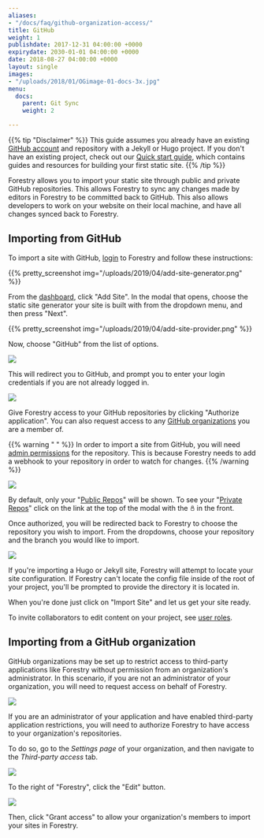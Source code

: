```yaml
---
aliases:
- "/docs/faq/github-organization-access/"
title: GitHub
weight: 1
publishdate: 2017-12-31 04:00:00 +0000
expirydate: 2030-01-01 04:00:00 +0000
date: 2018-08-27 04:00:00 +0000
layout: single
images:
- "/uploads/2018/01/OGimage-01-docs-3x.jpg"
menu:
  docs:
    parent: Git Sync
    weight: 2

---
```

{{% tip "Disclaimer" %}}
This guide assumes you already have an existing [GitHub account](https://github.com/signup) and repository with a Jekyll or Hugo project. If you don't have an existing project, check out our [Quick start guide](/docs/quickstart/tour/), which contains guides and resources for building your first static site.
{{% /tip %}}

Forestry allows you to import your static site through public and private GitHub repositories. This allows Forestry to sync any changes made by editors in Forestry to be committed back to GitHub. This also allows developers to work on your website on their local machine, and have all changes synced back to Forestry.

## Importing from GitHub

To import a site with GitHub, [login](https://app.forestry.io/login) to Forestry and follow these instructions:

{{% pretty_screenshot img="/uploads/2019/04/add-site-generator.png" %}}

From the [dashboard](https://app.forestry.io/dashboard), click "Add Site". In the modal that opens, choose the static site generator your site is built with from the dropdown menu, and then press "Next".

{{% pretty_screenshot img="/uploads/2019/04/add-site-provider.png" %}}

Now, choose "GitHub" from the list of options.

![](/uploads/2018/01/1.png)

This will redirect you to GitHub, and prompt you to enter your login credentials if you are not already logged in.

![](/uploads/2018/01/45.png)

Give Forestry access to your GitHub repositories by clicking "Authorize application". You can also request access to any [GitHub organizations](#importing-from-a-github-organization) you are a member of.

{{% warning " " %}}
In order to import a site from GitHub, you will need [admin permissions](https://help.github.com/articles/repository-permission-levels-for-an-organization/) for the repository. This is because Forestry needs to add a webhook to your repository in order to watch for changes.
{{% /warning %}}

![](/uploads/2018/04/add-site-flow-choose-repo.png)

By default, only your "[Public Repos](https://help.github.com/articles/making-a-private-repository-public/)" will be shown. To see your "[Private Repos](https://help.github.com/articles/making-a-public-repository-private/)" click on the link at the top of the modal with the <svg xmlns="http://www.w3.org/2000/svg" width="10" height="10" viewBox="0 0 24 24"><g fill="none" fill-rule="evenodd" stroke="currentcolor" stroke-width="2"><rect width="14" height="13" x="5" y="10" rx="1"></rect><path d="M8 1h8v9H8z"></path></g></svg> in the front.

Once authorized, you will be redirected back to Forestry to choose the repository you wish to import. From the dropdowns, choose your repository and the branch you would like to import.

![](/uploads/2018/04/add-site-flow-config-file.png)

If you're importing a Hugo or Jekyll site, Forestry will attempt to locate your site configuration. If Forestry can't locate the config file inside of the root of your project, you'll be prompted to provide the directory it is located in.

When you're done just click on "Import Site" and let us get your site ready.

To invite collaborators to edit content on your project, see [user roles](/docs/settings/collaborators/). 

## Importing from a GitHub organization

GitHub organizations may be set up to restrict access to third-party applications like Forestry without permission from an organization's administrator. In this scenario, if you are not an administrator of your organization, you will need to request access on behalf of Forestry.

![](/uploads/2018/01/51.png)

If you are an administrator of your application and have enabled third-party application restrictions, you will need to authorize Forestry to have access to your organization's repositories.

To do so, go to the _Settings page_ of your organization, and then navigate to the _Third-party access_ tab.

![](/uploads/2018/01/49-1.png)

To the right of "Forestry", click the "Edit" button.

![](/uploads/2018/01/49.png)

Then, click "Grant access" to allow your organization's members to import your sites in Forestry.
